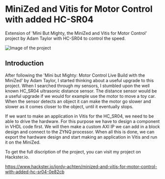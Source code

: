# MiniZed and Vitis for Motor Control with added HC-SR04
Extension of 'Mini But Mighty, the MiniZed and Vitis for Motor Control' project by Adam Taylor with HC-SR04 to control the speed.

![Image of the project](https://hackster.imgix.net/uploads/attachments/1070580/_ondQ4TRT6m.blob?auto=compress%2Cformat&w=900&h=675&fit=min)

## Introduction
After following the 'Mini but Mighty: Motor Control Live Build with the MiniZed' by Adam Taylor, I started thinking about a useful upgrade to this project. When I searched through my sensors, I stumbled upon the well known HC_SR04 ultrasonic distance sensor. The distance sensor would be a useful upgrade if we would for example use the motor to move a toy car. When the sensor detects an object it can make the motor go slower and slower as it comes closer to the object, until it eventually stops.

If we want to make an application in Vitis for the HC_SR04, we need to be able to drive the hardware. For this purpose we have to design a component in VHDL code first. We will then make a custom AXI IP we can add in a block design and connect to the ZYNQ processor. When all this is done, we can export the hardware design and start making an application in Vitis and run it on the MiniZed.

To get the full discription of the project, you can visit my project on Hackster.io.

https://www.hackster.io/jordy-achten/minized-and-vitis-for-motor-control-with-added-hc-sr04-0e82cb
